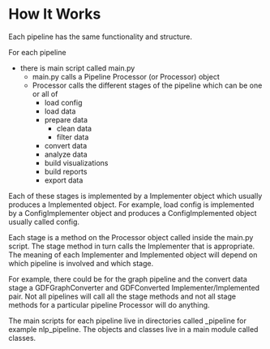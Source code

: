 # How It Works

Each pipeline has the same functionality and structure.

For each pipeline
- there is main script called main.py
  - main.py calls a Pipeline Processor (or Processor) object
  - Processor calls the different stages of the pipeline which can be one or all of
    - load config
    - load data
    - prepare data
      - clean data
      - filter data
    - convert data
    - analyze data
    - build visualizations
    - build reports
    - export data

Each of these stages is implemented by a Implementer object which usually produces a Implemented object.
For example, load config is implemented by a ConfigImplementer object and produces a ConfigImplemented object usually called config.

Each stage is a method on the Processor object called inside the main.py script. The stage method in turn calls the Implementer that is appropriate.
The meaning of each Implementer and Implemented object will depend on which pipeline is involved and which stage.

For example, there could be for the graph pipeline and the convert data stage a GDFGraphConverter and GDFConverted Implementer/Implemented pair. Not all pipelines will call all the stage methods and not all stage methods for a particular pipeline Processor will do anything.

The main scripts for each pipeline live in directories called <type>_pipeline for example nlp_pipeline. The objects and classes live in a main module called classes.
  


